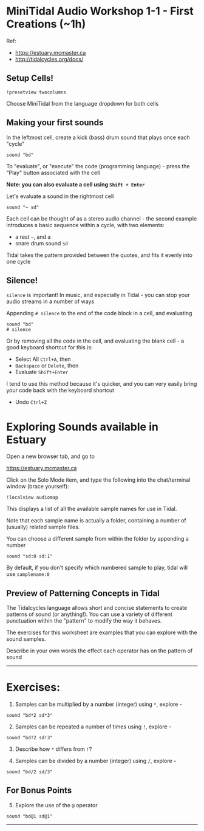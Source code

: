 # MiniTidal Audio Workshop 1-1 - First Creations (~1h)

Ref: 
 - https://estuary.mcmaster.ca
 - http://tidalcycles.org/docs/

## Setup Cells!

`!presetview twocolumns`

Choose MiniTidal from the language dropdown for both cells

## Making your first sounds

In the leftmost cell, create a kick (bass) drum sound that plays once each "cycle"

```
sound "bd"
```

To "evaluate", or "execute" the code (programming language) - press the "Play" button associated with the cell

**Note: you can also evaluate a cell using `Shift + Enter`**

Let's evaluate a sound in the rightmost cell

```
sound "~ sd"
```

Each cell can be thought of as a stereo audio channel - the second example introduces a basic sequence within a cycle, with two elements:
 - a rest `~`, and a 
 - snare drum sound `sd`

Tidal takes the pattern provided between the quotes, and fits it evenly into one cycle

## Silence!

`silence` is important! In music, and especially in Tidal - you can stop your audio streams in a number of ways

Appending `# silence` to the end of the code block in a cell, and evaluating

```
sound "bd"
# silence
```

Or by removing all the code in the cell, and evaluating the blank cell - a good keyboard shortcut for this is:

 - Select All `Ctrl+A`, then 
 - `Backspace` or `Delete`, then
 - Evaluate `Shift+Enter`

I tend to use this method because it's quicker, and you can very easily bring your code back with the keyboard shortcut
  - Undo `Ctrl+Z`

# Exploring Sounds available in Estuary

Open a new browser tab, and go to 

  https://estuary.mcmaster.ca

Click on the Solo Mode item, and type the following into the chat/terminal window (brace yourself):

```
!localview audiomap
```

This displays a list of all the available sample names for use in Tidal.

Note that each sample name is actually a folder, containing a number of (usually) related sample files. 

You can choose a different sample from within the folder by appending a number

```
sound "sd:0 sd:1"
```

By default, if you don't specify which numbered sample to play, tidal will use `samplename:0`

## Preview of Patterning Concepts in Tidal

The Tidalcycles language allows short and concise statements to create patterns of sound (or anything!). You can use a variety of different punctuation within the "pattern" to modify the way it behaves.

The exercises for this worksheet are examples that you can explore with the sound samples.

Describe in your own words the effect each operator has on the pattern of sound

---

# Exercises:

1. Samples can be multiplied by a number (integer) using `*`, explore -

```
sound "bd*2 sd*3"
```

2. Samples can be repeated a number of times using `!`, explore -
```
sound "bd!2 sd!3"
```

3. Describe how `*` differs from `!`?

4. Samples can be divided by a number (integer) using `/`, explore -
```
sound "bd/2 sd/3"
```

## For Bonus Points

5. Explore the use of the `@` operator
```
sound "bd@1 sd@1"
```


---

